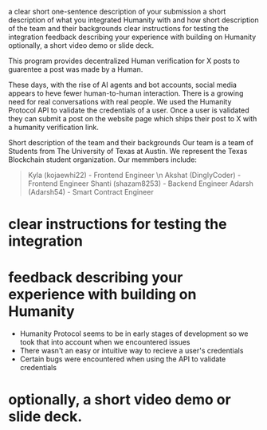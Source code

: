 a clear short one-sentence description of your submission
a short description of what you integrated Humanity with and how
short description of the team and their backgrounds
clear instructions for testing the integration
feedback describing your experience with building on Humanity
optionally, a short video demo or slide deck. 


This program provides decentralized Human verification for X posts to guarentee a post was made by a Human.

These days, with the rise of AI agents and bot accounts, social media appears to heve fewer human-to-human interaction. There is a growing need for real conversations with real people.
We used the Humanity Protocol API to validate the credentials of a user. Once a user is validated they can submit a post on the website page which ships their post to X with a humanity verification link.


Short description of the team and their backgrounds
Our team is a team of Students from The University of Texas at Austin. We represent the Texas Blockchain student organization. 
Our memmbers include:

> Kyla (kojaewhi22) - Frontend Engineer \n
> Akshat (DinglyCoder) - Frontend Engineer
> Shanti (shazam8253) - Backend Engineer
> Adarsh (Adarsh54) - Smart Contract Engineer

# clear instructions for testing the integration

# feedback describing your experience with building on Humanity
* Humanity Protocol seems to be in early stages of development so we took that into account when we encountered issues
* There wasn't an easy or intuitive way to recieve a user's credentials
* Certain bugs were encountered when using the API to validate credentials

# optionally, a short video demo or slide deck. 


